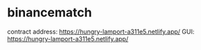 # binancematch

contract address: https://hungry-lamport-a311e5.netlify.app/
GUI: https://hungry-lamport-a311e5.netlify.app/

